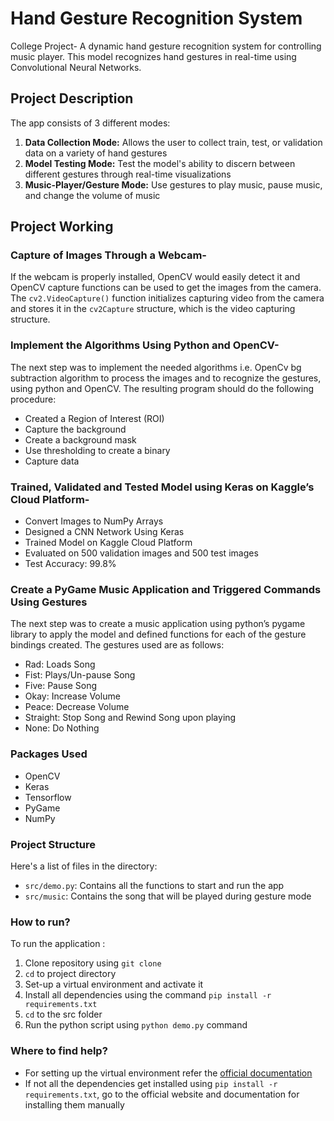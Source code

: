 # Hand Gesture Recognition System
College Project- A dynamic hand gesture recognition system for controlling music player. This model recognizes hand gestures in real-time using Convolutional Neural Networks.

## Project Description

The app consists of 3 different modes:
1. __**Data Collection Mode:**__ Allows the user to collect train, test, or validation data on a variety of hand gestures
2. __**Model Testing Mode:**__ Test the model's ability to discern between different gestures through real-time visualizations
3. __**Music-Player/Gesture Mode:**__ Use gestures to play music, pause music, and change the volume of music

## Project Working

### Capture of Images Through a Webcam-
If the webcam is properly installed, OpenCV would easily detect it and OpenCV capture functions can be used to get the images from the camera. The `cv2.VideoCapture()` function initializes capturing video from the camera and stores it in the `cv2Capture` structure, which is the video capturing structure.

### Implement the Algorithms Using Python and OpenCV-
The next step was to implement the needed algorithms i.e. OpenCv bg subtraction algorithm to process the images and to recognize the gestures, using python and OpenCV. The resulting program should do the following procedure:
* Created a Region of Interest (ROI)
* Capture the background
* Create a background mask
* Use thresholding to create a binary
* Capture data

### Trained, Validated and Tested Model using Keras on Kaggle’s Cloud Platform-
* Convert Images to NumPy Arrays
* Designed a CNN Network Using Keras
* Trained Model on Kaggle Cloud Platform
* Evaluated on 500 validation images and 500 test images
* Test Accuracy: 99.8%

### Create a PyGame Music Application and Triggered Commands Using Gestures
The next step was to create a music application using python’s pygame library to apply the model and defined functions for each of the gesture bindings created. The gestures used are as follows:
* Rad: Loads Song
* Fist: Plays/Un-pause Song
* Five: Pause Song
* Okay: Increase Volume
* Peace: Decrease Volume
* Straight: Stop Song and Rewind Song upon playing
* None: Do Nothing

### Packages Used
- OpenCV 
- Keras
- Tensorflow
- PyGame
- NumPy

### Project Structure
Here's a list of files in the directory:
- `src/demo.py`: Contains all the functions to start and run the app
- `src/music`: Contains the song that will be played during gesture mode

### How to run?
To run the application :
1. Clone repository using `git clone`
2. `cd` to project directory 
3. Set-up a virtual environment and activate it
4. Install all dependencies using the command `pip install -r requirements.txt`
5. `cd` to the src folder
6. Run the python script using `python demo.py` command

### Where to find help?
* For setting up the virtual environment refer the [official documentation](https://packaging.python.org/guides/installing-using-pip-and-virtual-environments/) 
* If not all the dependencies get installed using  `pip install -r requirements.txt`, go to the official website and documentation for installing them manually




